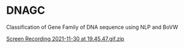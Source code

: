 # DNAGC
Classification of Gene Family of DNA sequence using NLP and BoVW

[Screen Recording 2021-11-30 at 19.45.47.gif.zip](https://github.com/pratyakshgit/DNAGC/files/7628454/Screen.Recording.2021-11-30.at.19.45.47.gif.zip)
